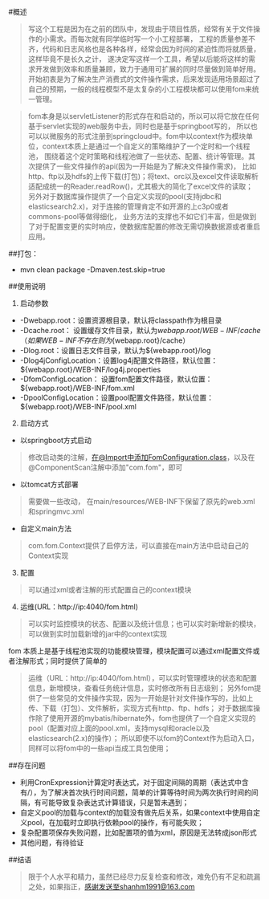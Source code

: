 #概述
> 写这个工程是因为在之前的团队中，发现由于项目性质，经常有关于文件操作的小需求。而每次就有同学临时写一个小工程部署，
> 工程的质量参差不齐，代码和日志风格也是各种各样，经常会因为时间的紧迫性而将就质量， 这样毕竟不是长久之计，
> 遂决定写这样一个工具，希望以后能将这样的需求开发做到效率和质量兼顾，致力于通用可扩展的同时尽量做到简单好用。
> 开始初衷是为了解决生产消费式的文件操作需求，后来发现适用场景超过了自己的预期，一般的线程模型不是太复杂的小工程模块都可以使用fom来统一管理。

> fom本身是以servletListener的形式存在和启动的，所以可以将它放在任何基于servlet实现的web服务中去，同时也是基于springboot写的，
> 所以也可以以微服务的形式注册到springcloud中。fom中以context作为模块单位，context本质上是通过一个自定义的策略维护了一个定时和一个线程池，
> 围绕着这个定时策略和线程池做了一些状态、配置、统计等管理。其次提供了一些文件操作的api(因为一开始是为了解决文件操作需求)，
> 比如http、ftp以及hdfs的上传下载(打包)；将text、orc以及excel文件读取解析适配成统一的Reader.readRow()，尤其极大的简化了excel文件的读取；
> 另外对于数据库操作提供了一个自定义实现的pool(支持jdbc和elasticsearch2.x)，对于连接的管理肯定不如开源的上c3p0或者commons-pool等做得细化，
> 业务方法的支撑也不如它们丰富，但是做到了对于配置变更的实时响应，使数据库配置的修改无需切换数据源或者重启应用。

##打包：
* mvn clean package -Dmaven.test.skip=true

##使用说明
1. 启动参数
* -Dwebapp.root：设置资源根目录，默认将classpath作为根目录
* -Dcache.root：  设置缓存文件目录，默认为${webapp.root}/WEB-INF/cache（如果WEB-INF不存在则为${webapp.root}/cache）
* -Dlog.root：设置日志文件目录，默认为${webapp.root}/log
* -Dlog4jConfigLocation：设置log4j配置文件路径，默认位置：${webapp.root}/WEB-INF/log4j.properties
* -DfomConfigLocation： 设置fom配置文件路径，默认位置：${webapp.root}/WEB-INF/fom.xml
* -DpoolConfigLocation：设置pool配置文件路径，默认位置：${webapp.root}/WEB-INF/pool.xml

2. 启动方式
* 以springboot方式启动
> 修改启动类的注解，在@Import中添加FomConfiguration.class，以及在@ComponentScan注解中添加"com.fom"，即可
* 以tomcat方式部署
> 需要做一些改动，  在main/resources/WEB-INF下保留了原先的web.xml和springmvc.xml
* 自定义main方法
> com.fom.Context提供了启停方法，可以直接在main方法中启动自己的Context实现

3. 配置
> 可以通过xml或者注解的形式配置自己的context模块

4. 运维(URL：http://ip:4040/fom.html)
> 可以实时监控模块的状态、配置以及统计信息；也可以实时新增新的模块，可以做到实时加载新增的jar中的context实现

fom  本质上是基于线程池实现的功能模块管理，模块配置可以通过xml配置文件或者注解形式；同时提供了简单的
> 运维（URL：http://ip:4040/fom.html），可以实时管理模块的状态和配置信息，新增模块，查看任务统计信息，实时修改所有日志级别；
> 另外fom提供了一些常见的文件操作实现，因为一开始是针对文件操作写的，比如上传、下载（打包）、文件解析，实现方式有http、ftp、hdfs；
> 对于数据库操作除了使用开源的mybatis/hibernate外，fom也提供了一个自定义实现的pool（配置对应上面的pool.xml，支持mysql和oracle以及elasticsearch(2.x)的操作）；
> 所以即使不以fom的Context作为启动入口，同样可以将fom中的一些api当成工具包使用；

##存在问题
* 利用CronExpression计算定时表达式，对于固定间隔的周期（表达式中含有/），为了解决首次执行时间问题，简单的计算等待时间为两次执行时间的间隔，有可能导致复杂表达式计算错误，只是暂未遇到；
* 自定义pool的加载与context的加载没有做先后关系，如果context中使用自定义pool，在加载时立即执行依赖pool的操作，有可能失败；
* 复杂配置项保存失败问题，比如配置项的值为xml，原因是无法转成json形式
* 其他问题，有待验证

##结语
> 限于个人水平和精力，虽然已经尽力反复检查和修改，难免仍有不足和疏漏之处，如果指正，感谢发送至shanhm1991@163.com
